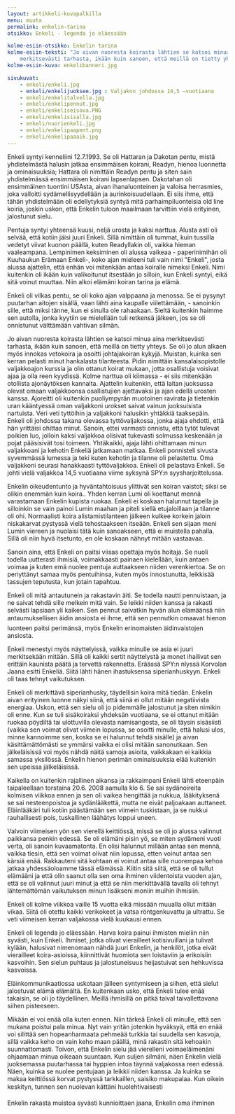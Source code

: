 ```yaml
---
layout: artikkeli-kuvapalkilla
menu: muuta
permalink: enkelin-tarina
otsikko: Enkeli - legenda jo eläessään

kolme-esiin-otsikko: Enkelin tarina
kolme-esiin-teksti: "Jo aivan nuoresta koirasta lähtien se katsoi minua aina 
    merkitsevästi tarhasta, ikään kuin sanoen, että meillä on tietty yhteys"
kolme-esiin-kuva: enkelibanneri.jpg

sivukuvat: 
    - enkeli/enkeli.jpg
    - enkeli/enkelijuoksee.jpg : Valjakon johdossa 14,5 –vuotiaana
    - enkeli/enkelitalvella.jpg
    - enkeli/enkelipennut.jpg
    - enkeli/enkeliseisova.PNG
    - enkeli/enkelisisalla.jpg
    - enkeli/nuorienkeli.jpg
    - enkeli/enkelipaapent.png
    - enkeli/enkelipaaaik.jpg
---
```


Enkeli syntyi kenneliini 12.7.1993. Se oli 
Hattaran ja Dakotan pentu, mistä yhdistelmästä halusin jatkaa ensimmäisen 
koirani, Readyn, hienoa luonnetta ja ominaisuuksia; Hattara oli nimittäin Readyn 
pentu ja siten sain yhdistelmässä ensimmäisen koirani lapsenlapsen. Dakotahan 
oli ensimmäinen tuontini USAsta, aivan ihanaluonteinen ja valoisa herrasmies, 
joka valloitti sydämellisyydellään ja aurinkoisuudellaan. Ei siis ihme, että 
tähän yhdistelmään oli edellytyksiä syntyä mitä parhaimpiluonteisia old line 
koiria, joskin uskon, että Enkelin tuloon maailmaan tarvittiin vielä erityinen, 
jalostunut sielu.

Pentuja syntyi yhteensä kuusi, neljä urosta ja kaksi narttua. Alusta asti oli 
selvää, että kotiin jäisi juuri Enkeli. Sillä nimittäin oli tummat, kuin 
tussilla vedetyt viivat kuonon päällä, kuten Readyllakin oli, vaikka hieman 
vaaleampana. Lempinimen keksiminen oli alussa vaikeaa - paperinimihän oli 
Kuuhaukun Erämaan Enkeli-, koko ajan mieleeni tuli vain nimi "Enkeli", josta 
alussa ajattelin, että enhän voi mitenkään antaa koiralle nimeksi Enkeli. Nimi 
kuitenkin oli ikään kuin valikoitunut itsestään jo silloin, kun Enkeli syntyi, 
eikä sitä voinut muuttaa. Niin alkoi elämäni koiran tarina ja elämä.

Enkeli oli vilkas pentu, se oli koko ajan valppaana ja menossa. Se ei pysynyt 
puutarhan aitojen sisällä, vaan lähti aina kaupalle viilettämään, - sanoinkin 
sille, että miksi tänne, kun ei sinulla ole rahaakaan. Sieltä kuitenkin haimme 
sen autolla, jonka kyytiin se mielellään tuli retkensä jälkeen, jos se oli 
onnistunut välttämään vahtivan silmän.

Jo aivan nuoresta koirasta lähtien se katsoi minua aina merkitsevästi tarhasta, 
ikään kuin sanoen, että meillä on tietty yhteys. Se oli jo alun alkaen myös 
innokas vetokoira ja osoitti johtajakoiran kykyjä. Muistan, kuinka sen kerran 
pelasti minut hankalasta tilanteesta. Pidin nimittäin kansalaisopistolle 
valjakkoajon kurssia ja olin ottanut koirat mukaan, jotta osallistuja voisivat 
ajaa ja olla reen kyydissä. Kolme narttua oli kiimassa - ei siis mitenkään 
otollista ajonäytöksen kannalta. Ajattelin kuitenkin, että laitan juoksussa 
olevat omaan valjakkoonsa osallistujien ajettavaksi ja ajan edellä urosten 
kanssa. Ajoreitti oli kuitenkin puoliympyrän muotoinen ravirata ja tietenkin 
uran kääntyessä oman valjakkoni urokset saivat vainun juoksuisista nartuista. 
Veri veti tyttöihin ja valjakkoni halusikin yhtäkkiä taaksepäin. Enkeli oli 
johdossa takana olevassa tyttövaljakossa, jonka ajaja ehdotti, että hän 
yrittäisi ohittaa minut. Sanoin, ettei varmasti onnistu, että tytöt tulevat 
poikien luo, jolloin kaksi valjakkoa olisivat tukevasti solmussa keskenään ja 
pojat pääsisivät tosi toimeen. Yhtäkaikki, ajaja lähti ohittamaan minun 
valjakkoani ja kehotin Enkeliä jatkamaan matkaa. Enkeli ponnisteli sivusta 
syvemmässä lumessa ja teki kuten kehotin ja tilanne oli pelastettu. Oma 
valjakkoni seurasi hanakkaasti tyttövaljakkoa. Enkeli oli pelastava Enkeli. Se 
johti vielä valjakkoa 14,5 vuotiaana viime syksynä SPY:n syysharjoittelussa.

Enkelin oikeudentunto ja hyväntahtoisuus ylittivät sen koiran vaistot; siksi se 
olikin enemmän kuin koira.. Yhden kerran Lumi oli koettanut mennä varastamaan 
Enkelin kupista ruokaa. Enkeli ei koskaan halunnut tapella ja silloinkin se vain 
painoi Lumin maahan ja piteli siellä etujaloillaan ja tilanne oli ohi. 
Normaalisti koira alistamistilanteen jälkeen kulkee korkein jaloin niskakarvat 
pystyssä vielä tehostaakseen itseään. Enkeli sen sijaan meni Lumin viereen ja 
nuolaisi tätä kuin sanoakseen, että ei muistella pahalla. Sillä oli niin hyvä 
itsetunto, en ole koskaan nähnyt mitään vastaavaa.

Sanoin aina, että Enkeli on paitsi viisas opettaja myös hoitaja. Se nuoli 
todella uutterasti ihmisiä, voimakkaasti painaen kielellään, kuin antaen voimaa 
ja kuten emä nuolee pentuja auttaakseen niiden verenkiertoa. Se on periyttänyt 
samaa myös pentuihinsa, kuten myös innostunutta, leikkisää tassujen teputusta, 
kun jotain tapahtuu.

Enkeli oli mitä antautunein ja rakastavin äiti. Se todella nautti pennuistaan, 
ja ne saivat tehdä sille melkein mitä vain. Se leikki niiden kanssa ja rakasti 
selvästi lapsiaan yli kaiken. Sen pennut saivatkin hyvän alun elämäänsä niin 
antaumuksellisen äidin ansiosta ei ihme, että sen pennutkin omaavat hienon 
luonteen paitsi perimänsä, myös Enkelin erinomaisten äidinvaistojen ansiosta.

Enkeli menestyi myös näyttelyissä, vaikka minulle se asia ei juuri merkitsekään 
mitään. Sillä oli kaikki sertit näyttelystä ja monet ihailivat sen erittäin 
kaunista päätä ja tervettä rakennetta. Eräässä SPY:n nlyssä Korvolan Jaana 
esitti Enkeliä. Siitä lähti hänen ihastuksensa siperianhuskyyn. Enkeli oli taas 
tehnyt vaikutuksen.

Enkeli oli merkittävä siperianhusky, täydellisin koira mitä tiedän. Enkelin 
aivan erityinen luonne näkyi siinä, että siinä ei ollut mitään negatiivista 
energiaa. Uskon, että sen sielu oli jo pidemmälle jalostunut ja siten nimikin 
oli enne. Kun se tuli sisäkoiraksi yhdeksän vuotiaana, se ei ottanut mitään 
ruokaa pöydiltä tai ulottuvilla olevasta namisangosta, se oli täysin sisäsiisti 
(vaikka sen voimat olivat viimein lopussa, se osoitti minulle, että halusi ulos, 
minne kannoimme sen, koska se ei halunnut tehdä sisälle) ja aivan 
käsittämättömästi se ymmärsi vaikka ei olisi mitään sanonutkaan. Sen 
jälkeläisissä voi myös nähdä näitä samoja asioita, vaikkakaan ei kaikkia samassa 
yksilössä. Enkelin hienon perimän ominaisuuksia elää kuitenkin sen upeissa 
jälkeläisissä.

Kaikella on kuitenkin rajallinen aikansa ja rakkaimpani Enkeli lähti eteenpäin 
taipaleellaan torstaina 20.6. 2008 aamulla klo 6. Se sai sydänoireita kolmisen 
viikkoa ennen ja sen oli vaikea hengittää ja nukkua, lääkityksenä se sai 
nesteenpoistoa ja sydänlääkettä, mutta ne eivät paljoakaan auttaneet. 
Eläinlääkäri tuli kotiin päästämään sen viimein tuskistaan, ja se nukkui 
rauhallisesti pois, tuskallinen läähätys loppui uneen.

Valvoin viimeisen yön sen vierellä keittiössä, missä se oli jo alussa valinnut 
paikkansa penkin edessä. Se oli elämäni pisin yö, se miten sydämeni vuoti verta, 
oli sanoin kuvaamatonta. En olisi halunnut millään antaa sen mennä, vaikka 
tiesin, että sen voimat olivat niin lopussa, etten voinut antaa sen kärsiä enää. 
Rakkauteni sitä kohtaan ei voinut antaa sille nuorempaa kehoa jatkaa 
yhdessäoloamme tässä elämässä. Kiitin sitä siitä, että se oli tullut elämääni ja 
että olin saanut olla sen oma ihminen viidentoista vuoden ajan, että se oli 
valinnut juuri minut ja että se niin merkittävällä tavalla oli tehnyt 
lähtemättömän vaikutuksen minun lisäkseni moniin muihin ihmisiin.

Enkeli oli kolme viikkoa vaille 15 vuotta eikä missään muualla ollut mitään 
vikaa. Siitä oli otettu kaikki verikokeet ja vatsa röntgenkuvattu ja ultrattu. 
Se veti viimeisen kerran valjakossa vielä kuukausi ennen.

Enkeli oli legenda jo eläessään. Harva koira painui ihmisten mieliin niin 
syvästi, kuin Enkeli. Ihmiset, jotka olivat vierailleet kotisivuillani ja 
tulivat kylään, halusivat nimenomaan nähdä juuri Enkelin, ja henkilöt, jotka 
eivät vierailleet koira-asioissa, kiinnittivät huomiota sen loistaviin ja 
erikoisiin kasvoihin. Sen sielun puhtaus ja jalostuneisuus heijastuivat sen 
hehkuvissa kasvoissa.

Eläinkommunikaatiossa uskotaan jälleen syntymiseen ja siihen, että sielut 
jalostuvat elämä elämältä. En kuitenkaan usko, että Enkeli tulee enää takaisin, 
se oli jo täydellinen. Meillä ihmisillä on pitkä taival taivallettavana siihen 
pisteeseen. 

Mikään ei voi enää olla kuten ennen. Niin tärkeä Enkeli oli minulle, että sen 
mukana poistui pala minua. Nyt vain yritän jotenkin hyväksyä, että en enää voi 
silittää sen hopeanharmaata pehmeää turkkia tai suudella sen kasvoja, sillä 
vaikka keho on vain keho maan päällä, minä rakastin sitä kehoakin 
suunnattomasti. Toivon, että Enkelin sielu jää vierelleni voimaeläimenäni 
ohjaamaan minua oikeaan suuntaan. Kun suljen silmäni, näen Enkelin vielä 
juoksemassa puutarhassa tai hyppien intoa täynnä valjakossa reen edessä. Näen, 
kuinka se nuolee pentujaan ja leikkii niiden kanssa. Ja kuinka se makaa 
keittiössä korvat pystyssä tarkkaillen, saisiko makupalaa. Kun oikein keskityn, 
tunnen sen nuolevan kättäni huolehtivaisesti

Enkelin rakasta muistoa syvästi kunnioittaen 
jaana, Enkelin oma ihminen
